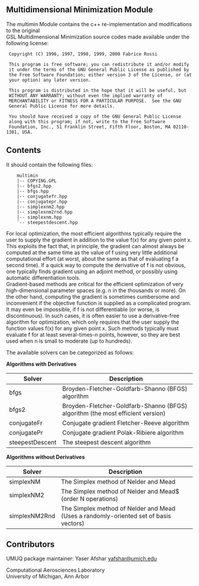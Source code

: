 Multidimensional Minimization Module
------------

The multimin Module contains the c++ re-implementation and modifications to the original<br>
GSL Multidimensional Minimization source codes made available under the following license:

~~~~~~~~~~~~~~~~~~~~~~~~~~~
 Copyright (C) 1996, 1997, 1998, 1999, 2000 Fabrice Rossi
 
 This program is free software; you can redistribute it and/or modify
 it under the terms of the GNU General Public License as published by
 the Free Software Foundation; either version 3 of the License, or (at
 your option) any later version.
 
 This program is distributed in the hope that it will be useful, but
 WITHOUT ANY WARRANTY; without even the implied warranty of
 MERCHANTABILITY or FITNESS FOR A PARTICULAR PURPOSE.  See the GNU
 General Public License for more details.
 
 You should have received a copy of the GNU General Public License
 along with this program; if not, write to the Free Software
 Foundation, Inc., 51 Franklin Street, Fifth Floor, Boston, MA 02110-1301, USA.
~~~~~~~~~~~~~~~~~~~~~~~~~~~

Contents
----------------

It should contain the following files:  

````
    multimin
    |-- COPYING.GPL
    |-- bfgs2.hpp
    |-- bfgs.hpp
    |-- conjugatefr.hpp
    |-- conjugatepr.hpp
    |-- simplexnm2.hpp
    |-- simplexnm2rnd.hpp
    |-- simplexnm.hpp
    `-- steepestdescent.hpp
````

For local optimization, the most efficient algorithms typically require the user to supply 
the gradient in addition to the value f(x) for any given point x. This exploits the fact 
that, in principle, the gradient can almost always be computed at the same time as the value 
of f using very little additional computational effort (at worst, about the same as that of 
evaluating f a second time). If a quick way to compute the derivative of f is not obvious, 
one typically finds gradient using an adjoint method, or possibly using automatic differentiation 
tools.<br>
Gradient-based methods are critical for the efficient optimization of very high-dimensional 
parameter spaces (e.g. n in the thousands or more).
On the other hand, computing the gradient is sometimes cumbersome and inconvenient if the 
objective function is supplied as a complicated program. It may even be impossible, if f 
is not differentiable (or worse, is discontinuous). In such cases, it is often easier to 
use a derivative-free algorithm for optimization, which only requires that the user supply 
the function values f(x) for any given point x. Such methods typically must evaluate f for 
at least several-times-n points, however, so they are best used when n is small to moderate 
(up to hundreds).

The available solvers can be categorized as follows:

**Algorithms with Derivatives**

Solver | Description
--- | --- 
bfgs | Broyden-Fletcher-Goldfarb-Shanno (BFGS) algorithm
bfgs2 | Broyden-Fletcher-Goldfarb-Shanno (BFGS) algorithm (the most efficient version)
conjugateFr | Conjugate gradient Fletcher-Reeve algorithm
conjugatePr | Conjugate gradient Polak-Ribiere algorithm
steepestDescent | The steepest descent algorithm

**Algorithms without Derivatives**

Solver | Description 
--- | ---|
simplexNM | The Simplex method of Nelder and Mead
simplexNM2 | The Simplex method of Nelder and Mead$ (order N operations)
simplexNM2Rnd | The Simplex method of Nelder and Mead (Uses a randomly-oriented set of basis vectors)

Contributors
------------
UMUQ package maintainer: Yaser Afshar <yafshar@umich.edu>  

Computational Aerosciences Laboratory<br>
University of Michigan, Ann Arbor

